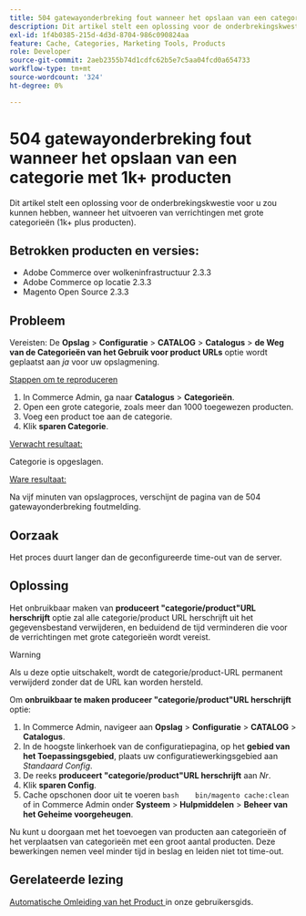 ```yaml
---
title: 504 gatewayonderbreking fout wanneer het opslaan van een categorie met 1k+ producten
description: Dit artikel stelt een oplossing voor de onderbrekingskwestie voor u zou kunnen hebben, wanneer het uitvoeren van verrichtingen met grote categorieën (1k+ plus producten).
exl-id: 1f4b0385-215d-4d3d-8704-986c090824aa
feature: Cache, Categories, Marketing Tools, Products
role: Developer
source-git-commit: 2aeb2355b74d1cdfc62b5e7c5aa04fcd0a654733
workflow-type: tm+mt
source-wordcount: '324'
ht-degree: 0%

---
```


# 504 gatewayonderbreking fout wanneer het opslaan van een categorie met 1k+ producten

Dit artikel stelt een oplossing voor de onderbrekingskwestie voor u zou kunnen hebben, wanneer het uitvoeren van verrichtingen met grote categorieën (1k+ plus producten).

## Betrokken producten en versies:

* Adobe Commerce over wolkeninfrastructuur 2.3.3
* Adobe Commerce op locatie 2.3.3
* Magento Open Source 2.3.3

## Probleem

Vereisten: De **Opslag** > **Configuratie** > **CATALOG** > **Catalogus** > **de Weg van de Categorieën van het Gebruik voor product URLs** optie wordt geplaatst aan *ja* voor uw opslagmening.

<u> Stappen om te reproduceren </u>

1. In Commerce Admin, ga naar **Catalogus** > **Categorieën**.
1. Open een grote categorie, zoals meer dan 1000 toegewezen producten.
1. Voeg een product toe aan de categorie.
1. Klik **sparen Categorie**.

<u> Verwacht resultaat:</u>

Categorie is opgeslagen.

<u> Ware resultaat:</u>

Na vijf minuten van opslagproces, verschijnt de pagina van de 504 gatewayonderbreking foutmelding.

## Oorzaak

Het proces duurt langer dan de geconfigureerde time-out van de server.

## Oplossing

Het onbruikbaar maken van **produceert &quot;categorie/product&quot;URL herschrijft** optie zal alle categorie/product URL herschrijft uit het gegevensbestand verwijderen, en beduidend de tijd verminderen die voor de verrichtingen met grote categorieën wordt vereist.

>[!WARNING]
>
>Als u deze optie uitschakelt, wordt de categorie/product-URL permanent verwijderd zonder dat de URL kan worden hersteld.

Om **onbruikbaar te maken produceer &quot;categorie/product&quot;URL herschrijft** optie:

1. In Commerce Admin, navigeer aan **Opslag** > **Configuratie** > **CATALOG** > **Catalogus**.
1. In de hoogste linkerhoek van de configuratiepagina, op het **gebied van het Toepassingsgebied**, plaats uw configuratiewerkingsgebied aan *Standaard Config*.
1. De reeks **produceert &quot;categorie/product&quot;URL herschrijft** aan *Nr*.
1. Klik **sparen Config**.
1. Cache opschonen door uit te voeren    ```bash    bin/magento cache:clean    ```    of in Commerce Admin onder **Systeem** > **Hulpmiddelen** > **Beheer van het Geheime voorgeheugen**.

Nu kunt u doorgaan met het toevoegen van producten aan categorieën of het verplaatsen van categorieën met een groot aantal producten. Deze bewerkingen nemen veel minder tijd in beslag en leiden niet tot time-out.

## Gerelateerde lezing

[ Automatische Omleiding van het Product ](https://experienceleague.adobe.com/en/docs/commerce-admin/marketing/seo/url-rewrites/url-redirect-product-automatic) in onze gebruikersgids.
